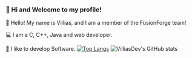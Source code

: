 ### 🚀 Hi and Welcome to my profile!


👋 Hello! My name is Villias, and I am a member of the FusionForge team!

💻 I am a C, C++, Java and web developer.

🔨 I like to develop Software.
[![Top Langs](https://github-readme-stats.vercel.app/api/top-langs/?username=anuraghazra)](https://github.com/anuraghazra/github-readme-stats)
![VilliasDev's GitHub stats](https://github-readme-stats.vercel.app/api?username=villiasdev&show_icons=true&theme=radical)